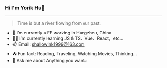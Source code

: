 
### Hi I'm Yorik Hu👋

---

> Time is but a river flowing from our past.

- 🤖 I’m currently a FE working in Hangzhou, China.
- 👨‍💻 I’m currently learning JS & TS、Vue、React，etc...
- 📫 Email: shallowink1999@163.com
- ⛺️ Fun fact: Reading, Traveling, Watching Movies, Thinking...
- 💬 Ask me about Anything you want~
